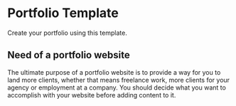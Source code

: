 # Portfolio Template
Create your portfolio using this template.

## Need of a portfolio website
The ultimate purpose of a portfolio website is to provide a way for you to land more clients, whether that means freelance work, more clients for your agency or employment at a company. You should decide what you want to accomplish with your website before adding content to it.


